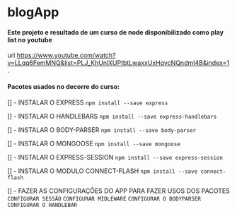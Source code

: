 # blogApp

#### Este projeto e resultado de um curso de node disponibilizado como play list no youtube
url https://www.youtube.com/watch?v=LLqq6FemMNQ&list=PLJ_KhUnlXUPtbtLwaxxUxHqvcNQndmI4B&index=1. 

#### Pacotes usados no decorre do curso:

[] - INSTALAR O EXPRESS
    `npm install --save express`

[] - INSTALAR O HANDLEBARS
    `npm install --save express-handlebars`

[] - INSTALAR O BODY-PARSER
    `npm install --save body-parser`

[] - INSTALAR O MONGOOSE
    `npm install --save mongoose`

[] - INSTALAR O EXPRESS-SESSION
    `npm install --save express-session`

[] - INSTALAR O MODULO CONNECT-FLASH
    `npm install --save connect-flash`

[] - FAZER AS CONFIGURAÇÕES DO APP PARA FAZER USOS DOS PACOTES
    `CONFIGURAR SESSÃO`
    `CONFIGURAR MIDLEWARE`
    `CONFIGURAR O BODYPARSER`
    `CONFIGURAR O HANDLEBAR`
